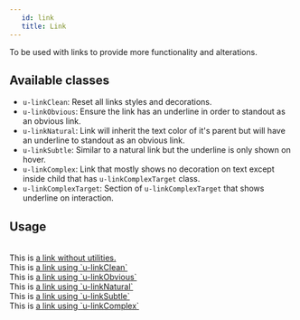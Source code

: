 ```yaml
---
   id: link
   title: Link
---
```


<a class="SourceView-page" href="https://github.com/aptuitiv/cacao/blob/master/src/css/utils/link/link.css"></a>

To be used with links to provide more functionality and alterations.

## Available classes

* `u-linkClean`: Reset all links styles and decorations.
* `u-linkObvious`: Ensure the link has an underline in order to standout as an obvious link.
* `u-linkNatural`: Link will inherit the text color of it's parent but will have an underline
to standout as an obvious link.
* `u-linkSubtle`: Similar to a natural link but the underline is only shown on hover.
* `u-linkComplex`: Link that mostly shows no decoration on text except inside child that has 
`u-linkComplexTarget` class.
* `u-linkComplexTarget`: Section of `u-linkComplexTarget` that shows underline on interaction.

## Usage

<div class="CodeSample CodeSample--padded">
<br>
This is <a href="#">a link without utilities.</a><br>
This is <a class="u-linkClean" href="#">a link using `u-linkClean`</a><br>
This is <a class="u-linkObvious" href="#">a link using `u-linkObvious`</a><br>
This is <a class="u-linkNatural" href="#">a link using `u-linkNatural`</a><br>
This is <a class="u-linkSubtle" href="#">a link using `u-linkSubtle`</a><br>
This is <a class="u-linkComplex" href="#">a link using <span class="u-linkComplexTarget">`u-linkComplex`</span></a>
</div>